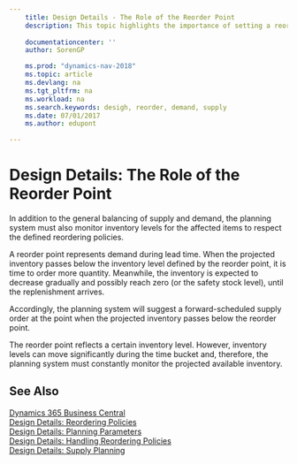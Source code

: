 ```yaml
---
    title: Design Details - The Role of the Reorder Point 
    description: This topic highlights the importance of setting a reorder point, so that you when to order more inventory.
    
    documentationcenter: ''
    author: SorenGP

    ms.prod: "dynamics-nav-2018"
    ms.topic: article
    ms.devlang: na
    ms.tgt_pltfrm: na
    ms.workload: na
    ms.search.keywords: desigh, reorder, demand, supply
    ms.date: 07/01/2017
    ms.author: edupont

---
```

# Design Details: The Role of the Reorder Point
In addition to the general balancing of supply and demand, the planning system must also monitor inventory levels for the affected items to respect the defined reordering policies.  
  
A reorder point represents demand during lead time. When the projected inventory passes below the inventory level defined by the reorder point, it is time to order more quantity. Meanwhile, the inventory is expected to decrease gradually and possibly reach zero (or the safety stock level), until the replenishment arrives.  
  
Accordingly, the planning system will suggest a forward-scheduled supply order at the point when the projected inventory passes below the reorder point.  
  
The reorder point reflects a certain inventory level. However, inventory levels can move significantly during the time bucket and, therefore, the planning system must constantly monitor the projected available inventory.  
  
## See Also
[Dynamics 365 Business Central](/dynamics365/business-central/)  
[Design Details: Reordering Policies](design-details-reordering-policies.md)   
[Design Details: Planning Parameters](design-details-planning-parameters.md)   
[Design Details: Handling Reordering Policies](design-details-handling-reordering-policies.md)   
[Design Details: Supply Planning](design-details-supply-planning.md)